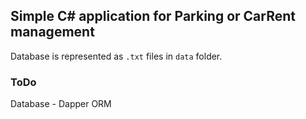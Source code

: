 ## Simple C# application for Parking or CarRent management

Database is represented as `.txt` files in `data` folder.

### ToDo

Database - Dapper ORM